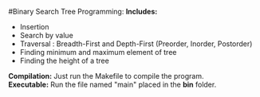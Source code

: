 #Binary Search Tree Programming: 
<b>Includes:</b><br>
- Insertion 
- Search by value
- Traversal : Breadth-First and Depth-First (Preorder, Inorder, Postorder) 
- Finding minimum and maximum element of tree
- Finding the height of a tree 

<b> Compilation:</b> Just run the Makefile to compile the program. <br>
<b> Executable:</b> Run the file named "main" placed in the **bin** folder. 
